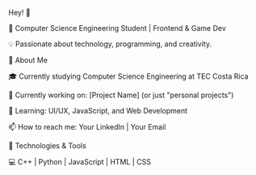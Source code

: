 Hey! 👋

🚀 Computer Science Engineering Student | Frontend & Game Dev

💡 Passionate about technology, programming, and creativity. <br>




🔹 About Me

🎓 Currently studying Computer Science Engineering at TEC Costa Rica

🔭 Currently working on: [Project Name] (or just "personal projects")

🌱 Learning: UI/UX, JavaScript, and Web Development

📫 How to reach me: Your LinkedIn | Your Email




🔹 Technologies & Tools

💻 C++ | Python | JavaScript | HTML | CSS


<!--
**jdavidespinoza05/jdavidespinoza05** is a ✨ _special_ ✨ repository because its `README.md` (this file) appears on your GitHub profile.

Here are some ideas to get you started:

- 🔭 I’m currently working on ...
- 🌱 I’m currently learning ...
- 👯 I’m looking to collaborate on ...
- 🤔 I’m looking for help with ...
- 💬 Ask me about ...
- 📫 How to reach me: ...
- 😄 Pronouns: ...
- ⚡ Fun fact: ...
-->
